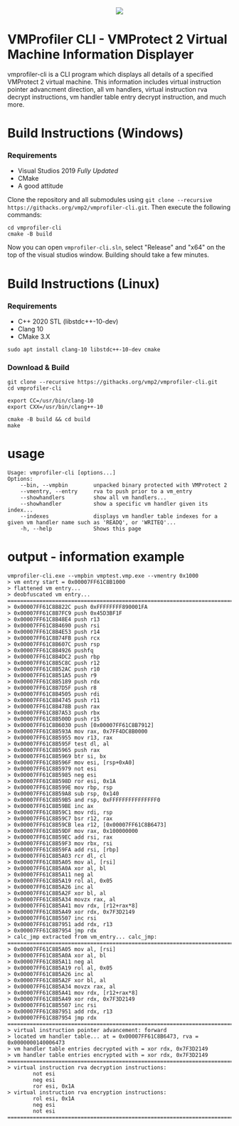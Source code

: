 <div align="center">
    <div>
        <img src="https://githacks.org/uploads/-/system/project/avatar/371/VMProtect.png"/>
    </div>
</div>

# VMProfiler CLI - VMProtect 2 Virtual Machine Information Displayer

vmprofiler-cli is a CLI program which displays all details of a specified VMProtect 2 virtual machine. This information includes virtual instruction pointer advancment direction, all vm handlers, virtual instruction rva decrypt instructions, vm handler table entry decrypt instruction, and much more.

# Build Instructions (Windows)

### Requirements

* Visual Studios 2019 *Fully Updated*
* CMake
* A good attitude

Clone the repository and all submodules using `git clone --recursive https://githacks.org/vmp2/vmprofiler-cli.git`. Then execute the following commands:

```
cd vmprofiler-cli
cmake -B build
```

Now you can open `vmprofiler-cli.sln`, select "Release" and "x64" on the top of the visual studios window. Building should take a few minutes.

# Build Instructions (Linux)

### Requirements

* C++ 2020 STL (libstdc++-10-dev)
* Clang 10
* CMake 3.X

```
sudo apt install clang-10 libstdc++-10-dev cmake
```

### Download & Build

```
git clone --recursive https://githacks.org/vmp2/vmprofiler-cli.git
cd vmprofiler-cli

export CC=/usr/bin/clang-10
export CXX=/usr/bin/clang++-10

cmake -B build && cd build
make
```

# usage

```
Usage: vmprofiler-cli [options...]
Options:
    --bin, --vmpbin        unpacked binary protected with VMProtect 2
    --vmentry, --entry     rva to push prior to a vm_entry
    --showhandlers         show all vm handlers...
    --showhandler          show a specific vm handler given its index...
    --indexes              displays vm handler table indexes for a given vm handler name such as 'READQ', or 'WRITEQ'...
    -h, --help             Shows this page
```

# output - information example

```
vmprofiler-cli.exe --vmpbin vmptest.vmp.exe --vmentry 0x1000
> vm entry start = 0x00007FF61C8B1000
> flattened vm entry...
> deobfuscated vm entry...
==================================================================================
> 0x00007FF61C8B822C push 0xFFFFFFFF890001FA
> 0x00007FF61C8B7FC9 push 0x45D3BF1F
> 0x00007FF61C8B48E4 push r13
> 0x00007FF61C8B4690 push rsi
> 0x00007FF61C8B4E53 push r14
> 0x00007FF61C8B74FB push rcx
> 0x00007FF61C8B607C push rsp
> 0x00007FF61C8B4926 pushfq
> 0x00007FF61C8B4DC2 push rbp
> 0x00007FF61C8B5C8C push r12
> 0x00007FF61C8B52AC push r10
> 0x00007FF61C8B51A5 push r9
> 0x00007FF61C8B5189 push rdx
> 0x00007FF61C8B7D5F push r8
> 0x00007FF61C8B4505 push rdi
> 0x00007FF61C8B4745 push r11
> 0x00007FF61C8B478B push rax
> 0x00007FF61C8B7A53 push rbx
> 0x00007FF61C8B500D push r15
> 0x00007FF61C8B6030 push [0x00007FF61C8B7912]
> 0x00007FF61C8B593A mov rax, 0x7FF4DC8B0000
> 0x00007FF61C8B5955 mov r13, rax
> 0x00007FF61C8B595F test dl, al
> 0x00007FF61C8B5965 push rax
> 0x00007FF61C8B5969 btr si, bx
> 0x00007FF61C8B596F mov esi, [rsp+0xA0]
> 0x00007FF61C8B5979 not esi
> 0x00007FF61C8B5985 neg esi
> 0x00007FF61C8B598D ror esi, 0x1A
> 0x00007FF61C8B599E mov rbp, rsp
> 0x00007FF61C8B59A8 sub rsp, 0x140
> 0x00007FF61C8B59B5 and rsp, 0xFFFFFFFFFFFFFFF0
> 0x00007FF61C8B59BE inc ax
> 0x00007FF61C8B59C1 mov rdi, rsp
> 0x00007FF61C8B59C7 bsr r12, rax
> 0x00007FF61C8B59CB lea r12, [0x00007FF61C8B6473]
> 0x00007FF61C8B59DF mov rax, 0x100000000
> 0x00007FF61C8B59EC add rsi, rax
> 0x00007FF61C8B59F3 mov rbx, rsi
> 0x00007FF61C8B59FA add rsi, [rbp]
> 0x00007FF61C8B5A03 rcr dl, cl
> 0x00007FF61C8B5A05 mov al, [rsi]
> 0x00007FF61C8B5A0A xor al, bl
> 0x00007FF61C8B5A11 neg al
> 0x00007FF61C8B5A19 rol al, 0x05
> 0x00007FF61C8B5A26 inc al
> 0x00007FF61C8B5A2F xor bl, al
> 0x00007FF61C8B5A34 movzx rax, al
> 0x00007FF61C8B5A41 mov rdx, [r12+rax*8]
> 0x00007FF61C8B5A49 xor rdx, 0x7F3D2149
> 0x00007FF61C8B5507 inc rsi
> 0x00007FF61C8B7951 add rdx, r13
> 0x00007FF61C8B7954 jmp rdx
> calc_jmp extracted from vm_entry... calc_jmp:
==================================================================================
> 0x00007FF61C8B5A05 mov al, [rsi]
> 0x00007FF61C8B5A0A xor al, bl
> 0x00007FF61C8B5A11 neg al
> 0x00007FF61C8B5A19 rol al, 0x05
> 0x00007FF61C8B5A26 inc al
> 0x00007FF61C8B5A2F xor bl, al
> 0x00007FF61C8B5A34 movzx rax, al
> 0x00007FF61C8B5A41 mov rdx, [r12+rax*8]
> 0x00007FF61C8B5A49 xor rdx, 0x7F3D2149
> 0x00007FF61C8B5507 inc rsi
> 0x00007FF61C8B7951 add rdx, r13
> 0x00007FF61C8B7954 jmp rdx
==================================================================================
> virtual instruction pointer advancement: forward
> located vm handler table... at = 0x00007FF61C8B6473, rva = 0x0000000140006473
> vm handler table entries decrypted with = xor rdx, 0x7F3D2149
> vm handler table entries encrypted with = xor rdx, 0x7F3D2149
==================================================================================
> virtual instruction rva decryption instructions:
        not esi
        neg esi
        ror esi, 0x1A
> virtual instruction rva encryption instructions:
        rol esi, 0x1A
        neg esi
        not esi
==================================================================================
```
